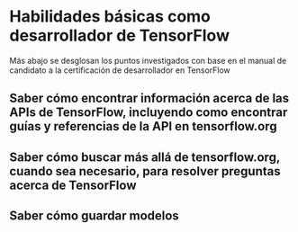 # Habilidades básicas como desarrollador de TensorFlow

Más abajo se desglosan los puntos investigados con base en el manual de candidato a la certificación de desarrollador en TensorFlow

## Saber cómo encontrar información acerca de las APIs de TensorFlow, incluyendo como encontrar guías y referencias de la API en tensorflow.org


## Saber cómo buscar más allá de tensorflow.org, cuando sea necesario, para resolver preguntas acerca de TensorFlow


##


## Saber cómo guardar modelos 


##